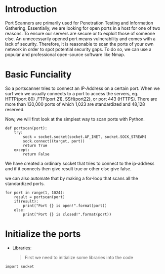 # Introduction

Port Scanners are primarily used for Penetration Testing and Information Gathering. Essentially, we are looking for open ports in a host for one of two reasons. To ensure our servers are secure or to exploit those of someone else. An unnecessarily opened port means vulnerability and comes with a lack of security.
Therefore, it is reasonable to scan the ports of your own network in order to spot potential security gaps. To do so, we can use a popular and professional open-source software like Nmap.

# Basic Funciality
So a portscanner tries to connect  an IP-Address on a certain port. When we surf web we usually connects to a port to access the servers, eg. HTTP(port 80) ,FTP(port 21), SSH(port22), or port 443 (HTTPS). There are more than 130,000 ports of which 1,023 are standardized and 48,128 reserved. 

Now, we will first look at the simplest way to scan ports with Python.
```
def portscan(port):
    try:
        sock = socket.socket(socket.AF_INET, socket.SOCK_STREAM)
        sock.connect((target, port))
        return True
    except:
        return False
```
We have created a ordinary socket that tries to connect to the ip-address and if it connects then give result true or other else give false.

we can also automate that by making a for-loop that scans all the standardized ports.

```
for port in range(1, 1024):
    result = portscan(port)
    if(result):
        print("Port {} is open!".format(port))
    else:
        print("Port {} is closed!".format(port))
```
  
  
# Initialize the ports
* Libraries:
   > First we need to initialize some libraries into the code
```
import socket
```











